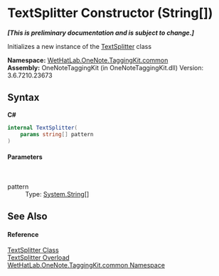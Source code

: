 # TextSplitter Constructor (String[])
 _**\[This is preliminary documentation and is subject to change.\]**_

Initializes a new instance of the <a href="5c86e52d-3022-b69b-22dd-5f5b010b0710.md">TextSplitter</a> class

**Namespace:**&nbsp;<a href="bcdbab9c-63d1-48a4-6937-af53fb8d9a55.md">WetHatLab.OneNote.TaggingKit.common</a><br />**Assembly:**&nbsp;OneNoteTaggingKit (in OneNoteTaggingKit.dll) Version: 3.6.7210.23673

## Syntax

**C#**<br />
``` C#
internal TextSplitter(
	params string[] pattern
)
```


#### Parameters
&nbsp;<dl><dt>pattern</dt><dd>Type: <a href="http://msdn2.microsoft.com/en-us/library/s1wwdcbf" target="_blank">System.String</a>[]<br /></dd></dl>

## See Also


#### Reference
<a href="5c86e52d-3022-b69b-22dd-5f5b010b0710.md">TextSplitter Class</a><br /><a href="911a4b02-a831-2a4a-ed05-d9cbeafa3e51.md">TextSplitter Overload</a><br /><a href="bcdbab9c-63d1-48a4-6937-af53fb8d9a55.md">WetHatLab.OneNote.TaggingKit.common Namespace</a><br />